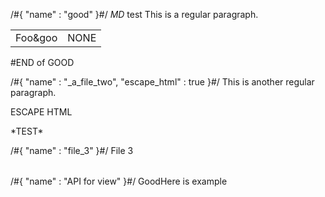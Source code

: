 /#{
	"name" : "good"
}#/
*MD* test
This is a regular paragraph.

<table>
    <tr>
        <td>Foo&goo</td>
        <td>NONE</td>
    </tr>
</table>
#END of GOOD

/#{
	"name" : "_a_file_two",
	"escape_html" : true
}#/
This is another regular paragraph.
<p>ESCAPE HTML</p>
*TEST*



/#{
	"name" : "file_3"
}#/
File 3<br />
<table></table>

/#{
	"name" : "API for view"
}#/
GoodHere is example

